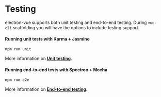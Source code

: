 # Testing
electron-vue supports both unit testing and end-to-end testing. During `vue-cli` scaffolding you will have the options to include testing support.

#### Running unit tests with Karma + Jasmine
```bash
npm run unit
```
More information on **[Unit testing](unittesting.md)**.

#### Running end-to-end tests with Spectron + Mocha
```bash
npm run e2e
```
More information on **[End-to-end testing](end-to-end_testing.md)**.